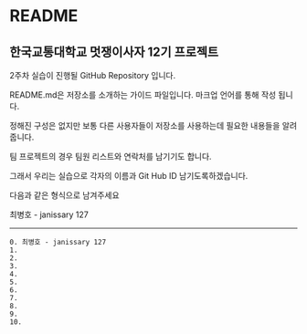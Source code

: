 # README

## 한국교통대학교 멋쟁이사자 12기 프로젝트
2주차 실습이 진행될 GitHub Repository 입니다.

README.md은 저장소를 소개하는 가이드 파일입니다.
마크업 언어를 통해 작성 됩니다.

정해진 구성은 없지만 보통 다른 사용자들이
저장소를 사용하는데 필요한 내용들을 알려줍니다.

팀 프로젝트의 경우 팀원 리스트와 연락처를 남기기도 합니다.

그래서 우리는 실습으로 각자의 이름과 Git Hub ID 남기도록하겠습니다.

다음과 같은 형식으로 남겨주세요

최병호 - janissary 127

---
    0. 최병호 - janissary 127
    1.  
    2.  
    3.  
    4.          
    5.  
    6.  
    7.  
    8.  
    9.  
    10. 
